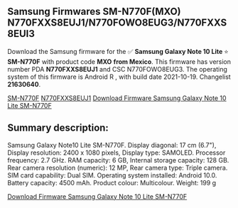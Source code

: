 <h2>Samsung Firmwares SM-N770F(MXO) N770FXXS8EUJ1/N770FOWO8EUG3/N770FXXS8EUI3</h2>
Download the Samsung firmware for the ✅ <strong>Samsung Galaxy Note 10 Lite </strong> ⭐ <strong>SM-N770F</strong> with product code <strong>MXO</strong> <strong> from Mexico</strong>. This firmware has version number PDA <strong>N770FXXS8EUJ1</strong> and CSC N770FOWO8EUG3. The operating system of this firmware is Android R , with build date 2021-10-19. Changelist <strong>21630640</strong>.


[SM-N770F](https://samfirm.shop/samsung/model/SM-N770F)
[N770FXXS8EUJ1](https://samfirm.shop/samsung/pda/N770FXXS8EUJ1)
[Download Firmware Samsung Galaxy Note 10 Lite SM-N770F](https://samfirm.shop/samsung/firmware/466320)
<h2>Summary description:</h2>
<p>Samsung Galaxy Note10 Lite SM-N770F. Display diagonal: 17 cm (6.7"), Display resolution: 2400 x 1080 pixels, Display type: SAMOLED. Processor frequency: 2.7 GHz. RAM capacity: 6 GB, Internal storage capacity: 128 GB. Rear camera resolution (numeric): 12 MP, Rear camera type: Triple camera. SIM card capability: Dual SIM. Operating system installed: Android 10.0. Battery capacity: 4500 mAh. Product colour: Multicolour. Weight: 199 g</p>


[Download Firmware Samsung Galaxy Note 10 Lite SM-N770F](https://samfirm.shop/samsung/firmware/466320)
